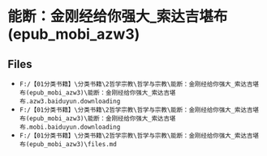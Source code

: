 # 能断：金刚经给你强大_索达吉堪布(epub_mobi_azw3)

## Files

- `F:/【01分类书籍】\分类书籍\2哲学宗教\哲学与宗教\能断：金刚经给你强大_索达吉堪布(epub_mobi_azw3)\能断：金刚经给你强大_索达吉堪布.azw3.baiduyun.downloading`
- `F:/【01分类书籍】\分类书籍\2哲学宗教\哲学与宗教\能断：金刚经给你强大_索达吉堪布(epub_mobi_azw3)\能断：金刚经给你强大_索达吉堪布.mobi.baiduyun.downloading`
- `F:/【01分类书籍】\分类书籍\2哲学宗教\哲学与宗教\能断：金刚经给你强大_索达吉堪布(epub_mobi_azw3)\files.md`
